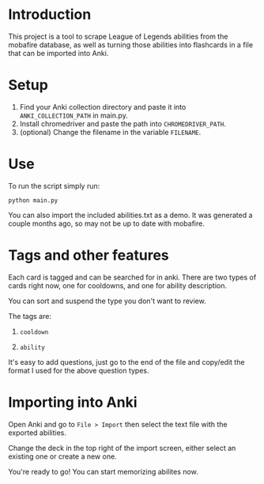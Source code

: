 # Introduction
This project is a tool to scrape League of Legends abilities from the mobafire database,
as well as turning those abilities into flashcards in a file that can be imported into
Anki.

# Setup
1. Find your Anki collection directory and paste it into `ANKI_COLLECTION_PATH` in main.py.
2. Install chromedriver and paste the path into `CHROMEDRIVER_PATH`.
3. (optional) Change the filename in the variable `FILENAME`.

# Use
To run the script simply run:

`python main.py`

You can also import the included abilities.txt as a demo. It was generated
a couple months ago, so may not be up to date with mobafire.

# Tags and other features
Each card is tagged and can be searched for in anki. There are two
types of cards right now, one for cooldowns, and one for ability description.

You can sort and suspend the type you don't want to review.

The tags are:

1. `cooldown`

2. `ability`

It's easy to add questions, just go to the end of the file and copy/edit the format I used for the above question types.

# Importing into Anki
Open Anki and go to `File > Import` then select the text file with the
exported abilities.

Change the deck in the top right of the import screen, either select an existing
one or create a new one.

You're ready to go! You can start memorizing abilites now.